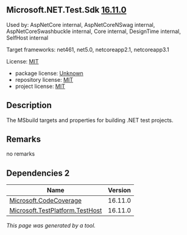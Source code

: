 Microsoft.NET.Test.Sdk [16.11.0](https://www.nuget.org/packages/Microsoft.NET.Test.Sdk/16.11.0)
--------------------

Used by: AspNetCore internal, AspNetCoreNSwag internal, AspNetCoreSwashbuckle internal, Core internal, DesignTime internal, SelfHost internal

Target frameworks: net461, net5.0, netcoreapp2.1, netcoreapp3.1

License: [MIT](../../../../licenses/mit) 

- package license: [Unknown]() 
- repository license: [MIT](https://github.com/microsoft/vstest) 
- project license: [MIT](https://github.com/microsoft/vstest/) 

Description
-----------
The MSbuild targets and properties for building .NET test projects.

Remarks
-----------
no remarks


Dependencies 2
-----------

|Name|Version|
|----------|:----|
|[Microsoft.CodeCoverage](../../../../packages/nuget.org/microsoft.codecoverage/16.11.0)|16.11.0|
|[Microsoft.TestPlatform.TestHost](../../../../packages/nuget.org/microsoft.testplatform.testhost/16.11.0)|16.11.0|

*This page was generated by a tool.*